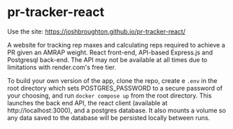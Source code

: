 # pr-tracker-react
Use the site: https://joshbroughton.github.io/pr-tracker-react/

A website for tracking rep maxes and calculating reps required to achieve a PR given an AMRAP weight.
React front-end, API-based Express.js and Postgresql back-end. The API may not be available at all times due to
limitations with render.com's free tier.

To build your own version of the app, clone the repo, create e `.env` in the root directory which sets POSTGRES_PASSWORD to a secure password of your choosing, and run `docker compose up` from the root directory. This launches
the back end API, the react client (available at http://localhost:3000), and a postgres database. It also mounts a volume so any data saved to the database will be persisted locally between runs.
